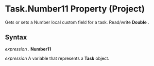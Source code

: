 
# Task.Number11 Property (Project)

Gets or sets a Number local custom field for a task. Read/write  **Double** .


## Syntax

 _expression_ . **Number11**

 _expression_ A variable that represents a **Task** object.

